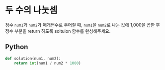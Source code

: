 # 두 수의 나눗셈
정수 `num1`과 `num2`가 매개변수로 주어질 때, `num1`을 `num2`로 나눈 값에 1,000을 곱한 후 정수 부분을 return 하도록 soltuion 함수를 완성해주세요.

## Python
```python
def solution(num1, num2):
    return int(num1 / num2 * 1000)
```